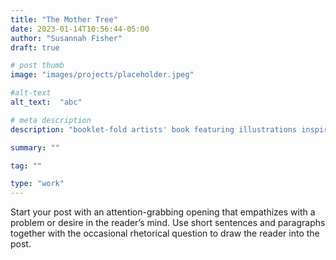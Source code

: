 ```yaml
---
title: "The Mother Tree"
date: 2023-01-14T10:56:44-05:00
author: "Susannah Fisher"
draft: true

# post thumb
image: "images/projects/placeholder.jpeg"

#alt-text
alt_text:  "abc"

# meta description
description: "booklet-fold artists' book featuring illustrations inspired by Suzanne Simard's book and TEDtalk The Mother Tree. Mixed media illustrations on printmaking paper."

summary: ""

tag: ""

type: "work"
---
```


Start your post with an attention-grabbing opening that empathizes with a problem or desire in the reader’s mind. Use short sentences and paragraphs together with the occasional rhetorical question to draw the reader into the post. 

